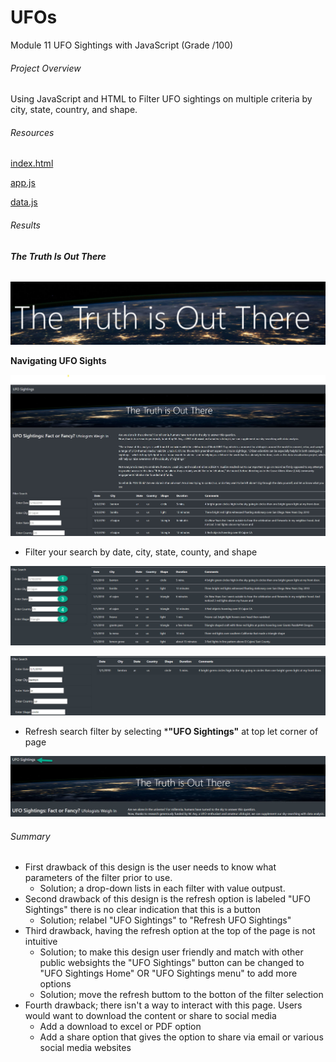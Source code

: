 # UFOs
Module 11 UFO Sightings with JavaScript (Grade /100)
###### Project Overview
Using JavaScript and HTML to Filter UFO sightings on multiple criteria by city, state, country, and shape.
###### Resources

[index.html](https://github.com/robyndook/UFOs/blob/814dcd0e5702adac790ff1a6674bccadaab5c0bc/static/index.html)

[app.js](https://github.com/robyndook/UFOs/blob/814dcd0e5702adac790ff1a6674bccadaab5c0bc/static/js/app.js)

[data.js](https://github.com/robyndook/UFOs/blob/814dcd0e5702adac790ff1a6674bccadaab5c0bc/static/js/data.js)

###### Results
###### **The Truth Is Out There**

![Truth.jpg](https://github.com/robyndook/UFOs/blob/a9b43b96006248cfcda4d0ffee2583b176c666dd/static/images/Truth.jpg)

**Navigating UFO Sights**

![UFO_Sightings.jpg](https://github.com/robyndook/UFOs/blob/a9b43b96006248cfcda4d0ffee2583b176c666dd/static/images/UFO_Sightings.jpg)

- Filter your search by date, city, state, county, and shape

![Filter.jpg](https://github.com/robyndook/UFOs/blob/a9b43b96006248cfcda4d0ffee2583b176c666dd/static/images/Filter.jpg)

![Search_Results.jpg](https://github.com/robyndook/UFOs/blob/a9b43b96006248cfcda4d0ffee2583b176c666dd/static/images/Search_Results.jpg)

- Refresh search filter by selecting ***"UFO Sightings"** at top let corner of page

![Refresh.jpg](https://github.com/robyndook/UFOs/blob/a9b43b96006248cfcda4d0ffee2583b176c666dd/static/images/Refresh.jpg)

###### Summary
- First drawback of this design is the user needs to know what parameters of the filter prior to use.
    - Solution; a drop-down lists in each filter with value outpust.
- Second drawback of this design is the refresh option is labeled "UFO Sightings" there is no clear indication that this is a button
    - Solution; relabel "UFO Sightings" to "Refresh UFO Sightings"
- Third drawback, having the refresh option at the top of the page is not intuitive  
    - Solution; to make this design user friendly and match with other public websights the "UFO Sightings" button can be changed to "UFO Sightings Home" OR "UFO Sightings menu" to add more options
    - Solution; move the refresh buttom to the botton of the filter selection
- Fourth drawback; there isn't a way to interact with this page. Users would want to download the content or share to social media
    - Add a download to excel or PDF option
    - Add a share option that gives the option to share via email or various social media websites
<!--
1. []Overview of Project: Explain the purpose of this analysis.
Results: Describe to Dana how someone might use the new webpage by walking her through the process of using the search criteria. Use images of your webpage during the filtering process to support your explanation.
Summary: In a summary statement, describe one drawback of this new design and two recommendations for further development.
-->
